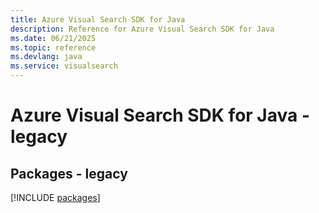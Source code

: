 ```yaml
---
title: Azure Visual Search SDK for Java
description: Reference for Azure Visual Search SDK for Java
ms.date: 06/21/2025
ms.topic: reference
ms.devlang: java
ms.service: visualsearch
---
```

# Azure Visual Search SDK for Java - legacy
## Packages - legacy
[!INCLUDE [packages](visual-search-index.md)]
